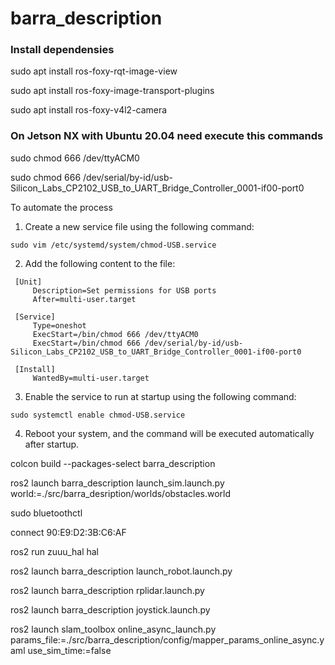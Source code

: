 # barra_description
### Install dependensies

sudo apt install ros-foxy-rqt-image-view

sudo apt install ros-foxy-image-transport-plugins

sudo apt install ros-foxy-v4l2-camera

### On Jetson NX with Ubuntu 20.04 need execute this commands

sudo chmod 666 /dev/ttyACM0

sudo chmod 666 /dev/serial/by-id/usb-Silicon_Labs_CP2102_USB_to_UART_Bridge_Controller_0001-if00-port0

To automate the process

 1. Create a new service file using the following command:
   ```
   sudo vim /etc/systemd/system/chmod-USB.service
   ```

 2. Add the following content to the file:
   ```
    [Unit]
        Description=Set permissions for USB ports
        After=multi-user.target

    [Service]
        Type=oneshot
        ExecStart=/bin/chmod 666 /dev/ttyACM0
        ExecStart=/bin/chmod 666 /dev/serial/by-id/usb-Silicon_Labs_CP2102_USB_to_UART_Bridge_Controller_0001-if00-port0

    [Install]
        WantedBy=multi-user.target

   ```

 3. Enable the service to run at startup using the following command:
   ```
   sudo systemctl enable chmod-USB.service
   ```
 4. Reboot your system, and the command will be executed automatically    after startup.


 



colcon build --packages-select barra_description


ros2 launch barra_description launch_sim.launch.py world:=./src/barra_desription/worlds/obstacles.world

sudo bluetoothctl

connect 90:E9:D2:3B:C6:AF

ros2 run zuuu_hal hal

ros2 launch barra_description launch_robot.launch.py

ros2 launch barra_description rplidar.launch.py

ros2 launch barra_description joystick.launch.py

ros2 launch slam_toolbox online_async_launch.py params_file:=./src/barra_description/config/mapper_params_online_async.yaml use_sim_time:=false
